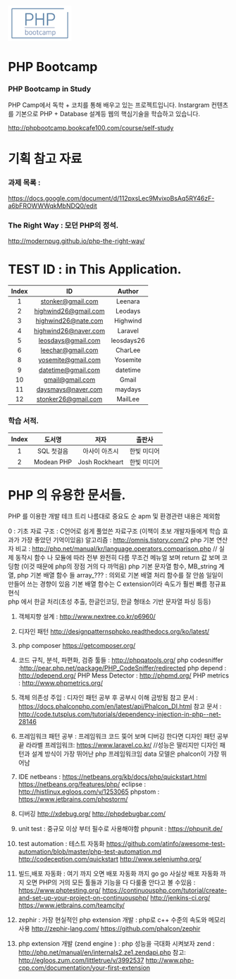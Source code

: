 ![image](PHPbootcamp.png)

# PHP Bootcamp
### PHP Bootcamp in Study

PHP Camp에서 독학 + 코치를 통해 배우고 있는 
프로젝트입니다. Instargram 컨텐츠를 기본으로
PHP + Database 설계등 웹의 핵심기술을 학습하고 있습니다.

http://phpbootcamp.bookcafe100.com/course/self-study

# 기획 참고 자료 
### 과제 목록 :

https://docs.google.com/document/d/112pxsLec9MvixoBsAq5RY46zF-a6bFROWWWqkMbNDQ0/edit

### The Right Way : 모던 PHP의 정석.

http://modernpug.github.io/php-the-right-way/

# TEST ID : in This Application.

| Index | ID | Author |
|:---:|:---:|:---:|
| 1 | stonker@gmail.com | Leenara |
| 2 | highwind26@gmail.com | Leodays |
| 3 | highwind26@nate.com | Highwind |
| 4 | highwind26@naver.com | Laravel |
| 5 | leosdays@gmail.com | leosdays26 |
| 6 | leechar@gmail.com | CharLee |
| 8 | yosemite@gmail.com | Yosemite |
| 9 | datetime@gmail.com | datetime |
| 10 | gmail@gmail.com | Gmail |
| 11 | daysmays@naver.com | maydays |
| 12 | stonker26@gmail.com | MailLee |


### 학습 서적.

| Index | 도서명 | 저자 | 출판사 |
|:---:|:---:|:---:|:---:|
| 1 | SQL 첫걸음 | 아사이 아츠시 | 한빛 미디어 |
| 2 | Modean PHP | Josh Rockheart | 한빛 미디어 |

# PHP 의 유용한 문서들.

PHP 를 이용한 개발 테크 트리
나름대로 중요도 순  apm 및 환경관련 내용은 제외함

0 : 기초
	자료 구조 :  C언어로 쉽게 풀었쓴 자료구조 (이책이 초보 개발자들에게 학습 효과가 가장 좋았던  기억이있음)
	알고리즘 : http://omnis.tistory.com/2
	php 기본 연산자 비교 :  http://php.net/manual/kr/language.operators.comparison.php  // 실제 동작시 함수 나 모듈에 따라 전부 완전히 다름 		무조건 메뉴얼 보며 return 값 보며 코딩함 (이것 때문에 php의 장점 거의 다 까먹음)
	php 기본 문자열 함수, MB_string 계열, 
	php 기본 배열 함수 들 array_??? : 의외로 기본 배열 처리 함수를 잘 안씀 일일이 만들어 쓰는 경향이 있음 기본 배열 함수는 C extension이라 속도가 훨씬 빠름 
	정규표현식	
      php 에서 한글 처리(초성 추출, 한글인코딩, 한글 형태소 기반  문자열 파싱 등등)

1. 객체지향 설계 : http://www.nextree.co.kr/p6960/

2. 디자인 패턴  http://designpatternsphpko.readthedocs.org/ko/latest/

3. php composer https://getcomposer.org/

4. 코드 규칙, 분석, 파편화, 검증 툴들 : http://phpqatools.org/
	php codesniffer :http://pear.php.net/package/PHP_CodeSniffer/redirected
	php depend : http://pdepend.org/ 
	PHP Mess Detector :  http://phpmd.org/
    PHP  metrics :  http://www.phpmetrics.org/

5. 객체 의존성 주입  :  디자인 패턴 공부 후 공부시 이해 금방됨 
    참고 문서 :  https://docs.phalconphp.com/en/latest/api/Phalcon_DI.html
    참고 문서 : http://code.tutsplus.com/tutorials/dependency-injection-in-php--net-28146

6. 프레임워크 패턴 공부 : 프레임워크 코드 뜾어 보며 디버깅 한다면 디자인 패턴 공부 끝
   라라벨 프레임워크:    https://www.laravel.co.kr/  //성능은 딸리지만 디자인 패턴과 설계 방식이 가장 뛰어난
                        php 프레임워크임 data 모델은 phalcon이 가장 뛰어남

7. IDE 
	netbeans : https://netbeans.org/kb/docs/php/quickstart.html    https://netbeans.org/features/php/
	eclipse : http://histlinux.egloos.com/v/1253065
	phpstom : https://www.jetbrains.com/phpstorm/

8. 디버깅
   http://xdebug.org/
   http://phpdebugbar.com/

9. unit test : 중규모 이상 부터 필수로 사용해야함
    phpunit : https://phpunit.de/

10. test automation : 테스트 자동화
   https://github.com/atinfo/awesome-test-automation/blob/master/php-test-automation.md
   http://codeception.com/quickstart
   http://www.seleniumhq.org/

11. 빌드,배포 자동화 : 여기 까지 오면 배포 자동화 까지 go go 사실상 배포 자동화 까지 오면 PHP의 거의 모든 툴들과 기능을 다 다룰줄 안다고
    볼 수있음 : 
	https://www.phptesting.org/
	https://continuousphp.com/tutorial/create-and-set-up-your-project-on-continuousphp/
	http://jenkins-ci.org/
	https://www.jetbrains.com/teamcity/

12. zephir : 가장 현실적인 php extension 개발 : php로 c++ 수준의 속도와 메모리 사용
	http://zephir-lang.com/
	https://github.com/phalcon/zephir

13. php extension 개발 (zend engine ) : php 성능을 극대화 시켜보자
	zend : http://php.net/manual/en/internals2.ze1.zendapi.php
      참고: http://egloos.zum.com/littletrue/v/3992537
		http://www.php-cpp.com/documentation/your-first-extension